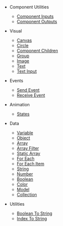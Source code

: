 - Component Utilities

  - [Component Inputs](nodes/standard/component-inputs.md)
  - [Component Outputs](nodes/standard/component-outputs.md)

- Visual

  - [Canvas](nodes/visual/canvas.md)
  - [Circle](nodes/visual/circle.md)
  - [Component Children](nodes/visual/component-children.md)
  - [Group](nodes/visual/group.md)
  - [Image](nodes/visual/image.md)
  - [Text](nodes/visual/text.md)
  - [Text Input](nodes/visual/text-input.md)

* Events

  - [Send Event](nodes/standard/send-event.md)
  - [Receive Event](nodes/standard/receive-event.md)

* Animation

  - [States](nodes/standard/states.md)

* Data

  - [Variable](/nodes/data/variable.md)
  - [Object](/nodes/data/object.md)
  - [Array](/nodes/data/array.md)
  - [Array Filter](/nodes/data/array-filter.md)
  - [Static Array](/nodes/data/static-array.md)
  - [For Each](/nodes/data/for-each.md)
  - [For Each Item](/nodes/data/for-each-item.md)
  - [String](/nodes/data/string.md)
  - [Number](/nodes/data/number.md)
  - [Boolean](/nodes/data/boolean.md)
  - [Color](/nodes/data/color.md)
  - [Model](/nodes/data/model.md)
  - [Collection](/nodes/data/collection.md)

* Utilities
  - [Boolean To String](nodes/standard/boolean-to-string.md)
  - [Index To String](nodes/standard/index-to-string.md)
